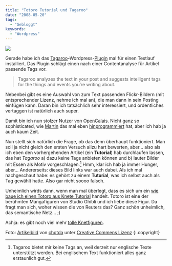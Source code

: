 ```yaml
---
title: "Totoro Tutorial und Tagaroo"
date: "2008-05-20"
tags:
  - "Gebloggt"
keywords:
  - "Wordpress"
---
```


![](/images/codecandies/ZZ6386D983.jpg)

Gerade habe ich das [Tagaroo](http://tagaroo.opencalais.com/)\-Wordpress-[Plugin](http://tagaroo.opencalais.com/download/) mal für einen Testlauf installiert. Das Plugin schlägt einen nach einer Contentanalyse für Artikel passende Tags vor.

> Tagaroo analyzes the text in your post and suggests intelligent tags for the things and events you’re writing about.

Nebenbei gibt es eine Auswahl von zum Text passenden Flickr-Bildern (mit entsprechender Lizenz, nehme ich mal an), die man dann in sein Posting einfügen kann. Daran bin ich tatsächlich sehr interessiert, und ordentliches vertaggen ist natürlich auch super.

Damit bin ich nun stolzer Nutzer von [OpenCalais](http://opencalais.com/). Nicht ganz so sophisticated, wie [Martin](http://blog.borho.net/datenschleuder.html) das mal eben [hinprogrammiert](http://drigger.com/) hat, aber ich hab ja auch kaum Zeit.

Nun stellt sich natürlich die Frage, ob das denn überhaupt funktioniert. Man soll ja nicht gleich den ersten Versuch allzu hart bewerten, aber… also als ich eben den vorhergehenden Artikel (ein **Tutorial**) hab durchlaufen lassen, das hat _Tagaroo_ a) dazu keine Tags anbieten können und b) lauter Bilder mit Essen als Motiv vorgeschlagen.[^1] Hmm, klar ich hab ja immer Hunger, aber… Andererseits: dieses Bild links war auch dabei. Als ich mal nachgeschaut habe: es gehört zu einem **Tutorial**, was ich selbst auch als Tag gewählt hatte. Also gar nicht soooo falsch.

Unheimlich wirds dann, wenn man mal überlegt, dass es sich um ein [wie baue ich einen Totoro aus Knete Tutorial](http://flickr.com/photos/santos/7674801/in/photostream/) handelt. Totoro ist eine der berühmten Mangafiguren von Studio Ghibli und ich liebe diese Figur. Da fragt man sich, woher wissen die von Reuters das? Ganz schön unheimlich, das semantische Netz… ;)

Achja: es gibt noch viel mehr [tolle Knetfiguren](http://flickr.com/search/?q=totoro&w=48600074651%40N01).

Foto: [Artikelbild](http://flickr.com/photos/santos/7674803/) von [chotda](https://flickr.com/photos/santos/) unter [Creative Commens Lizenz](https://creativecommons.org/licenses/by-nc-nd/2.0/) {:.copyright}

[^1]: Tagaroo bietet mir keine Tags an, weil derzeit nur englische Texte unterstützt werden. Bei englischem Text funktioniert alles ganz erstaunlich gut.

